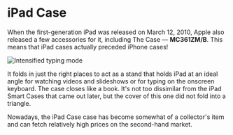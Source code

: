 # iPad Case

When the first-generation iPad was released on March 12, 2010, Apple also released a few accessories for it, including The Case — **MC361ZM/B**. This means that iPad cases actually preceded iPhone cases!

![Intensified typing mode](public/assets/2010_ipad)

It folds in just the right places to act as a stand that holds iPad at an ideal angle for watching videos and slideshows or for typing on the onscreen keyboard. The case closes like a book. It's not too dissimilar from the iPad Smart Cases that came out later, but the cover of this one did not fold into a triangle.

Nowadays, the iPad Case case has become somewhat of a collector's item and can fetch relatively high prices on the second-hand market.
